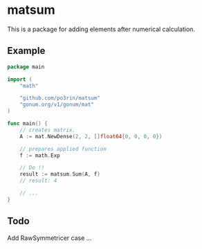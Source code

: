 # matsum

This is a package for adding elements after numerical calculation.

## Example

```go
package main

import (
    "math"

    "github.com/po3rin/matsum"
	"gonum.org/v1/gonum/mat"
)

func main() {
    // creates matrix.
    A := mat.NewDense(2, 2, []float64{0, 0, 0, 0})

    // prepares applied function
    f := math.Exp

    // Do !!
    result := matsum.Sum(A, f)
    // result: 4

    // ...
}
```

## Todo

Add RawSymmetricer case ...
